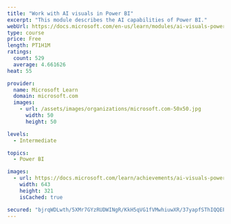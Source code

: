 ```yaml
---
title: "Work with AI visuals in Power BI"
excerpt: "This module describes the AI capabilities of Power BI."
webUrl: https://docs.microsoft.com/en-us/learn/modules/ai-visuals-power-bi/
type: course
price: Free
length: PT1H1M
ratings:
  count: 529
  average: 4.661626
heat: 55

provider:
  name: Microsoft Learn
  domain: microsoft.com
  images:
    - url: /assets/images/organizations/microsoft.com-50x50.jpg
      width: 50
      height: 50

levels:
  - Intermediate

topics:
  - Power BI

images:
  - url: https://docs.microsoft.com/learn/achievements/ai-visuals-power-bi-social.png
    width: 643
    height: 321
    isCached: true

secured: "bjrqWDLwth/5XMr7GYzRUDWINgR/KkH5qVG1fVMwhiuwXR/37yapfSThIQQEFxfAlAb+rZqM0pGksncSMrb/GEnPsoT7CCa0mVRQwVVAVHPg7g4WuqTjIJ/I7RnN2La3UKcPhxTCHcXPD3nuR4wSEFz0LPgLzvnMerKj7I0C0QOz/F7dMfz1Ba1evmVr4TY0vjyEBdeMYhPXe6oHUP+R9S0IBOUet0O0s9150uHLv5QqZ8MF5M4uD4wUINFQ1AIAdfC+uUJKWpEmFVGze/0LZD1qtQTxCH/rNrbtRMx6wzNF8lgNWez1bLNlRNvsulqTIyFJ3xXy523OiKBBS6XQgSm+to2izkxNfxYmpPSxXUS1VIRjxz0yKuWBiBJYkiZ63r5JqemFrTkQJmoDdmdhSC9RCuDTjAnHigv07UcEO2Q=;+bcIG14xYsiaa9dxDlrvMQ=="
---
```


